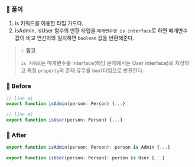 ### 📝 풀이
1. is 키워드를 이용한 타입 가드다.
2. isAdmin, isUser 함수의 반환 타입을 `매개변수명 is interface`로 하면 매개변수 값이 비교 연산자와 일치하면 `boolean` 값을 반환해준다.

> 💡 **참고**
> 
> `is 키워드`는 매개변수를 interface(해당 문제에서는 User interface)로 지정하고 특정 `property`의 존재 유무를 `bool`타입으로 반환한다.

### 🐤 Before
```ts
// line 41
export function isAdmin(person: Person) {...}

// line 45
export function isUser(person: Person) {...}
```

### 🐔 After
```ts
export function isAdmin(person: Person): person is Admin {...}

export function isUser(person: Person): person is User {...}
```